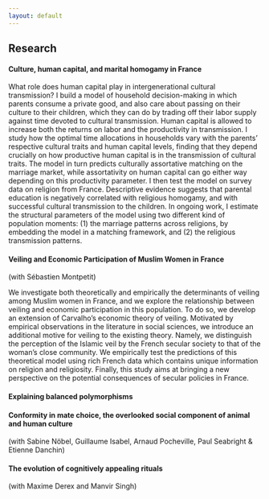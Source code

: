```yaml
---
layout: default
---
```


## Research


#### Culture, human capital, and marital homogamy in France

What role does human capital play in intergenerational cultural transmission? I build a model of household decision-making in which parents consume a private good, and also care about passing on their culture to their children, which they can do by trading off their labor supply against time devoted to cultural transmission. Human capital is allowed to increase both the returns on labor and the productivity in transmission. I study how the optimal time allocations in households vary with the parents’ respective cultural traits and human capital levels, finding that they depend crucially on how productive human capital is in the transmission of cultural traits. The model in turn predicts culturally assortative matching on the marriage market, while assortativity on human capital can go either way depending on this productivity parameter. I then test the model on survey data on religion from France. Descriptive evidence suggests that parental education is negatively correlated with religious homogamy, and with successful cultural transmission to the children. In ongoing work, I estimate the structural parameters of the model using two different kind of population moments: (1) the marriage patterns across religions, by embedding the model in a matching framework, and (2) the religious transmission patterns.


#### Veiling and Economic Participation of Muslim Women in France

(with Sébastien Montpetit)

We investigate both theoretically and empirically the determinants of veiling among Muslim women in France, and we explore the relationship between veiling and economic participation in this population. To do so, we develop an extension of Carvalho’s economic theory of veiling. Motivated by empirical observations in the literature in social sciences, we introduce an additional motive for veiling to the existing theory. Namely, we distinguish the perception of the Islamic veil by the French secular society to that of the woman’s close community. We empirically test the predictions of this theoretical model using rich French data which contains unique information on religion and religiosity. Finally, this study aims at bringing a new perspective on the potential consequences of secular policies in France.


#### Explaining balanced polymorphisms 


#### Conformity in mate choice, the overlooked social component of animal and human culture

(with Sabine Nöbel, Guillaume Isabel, Arnaud Pocheville, Paul Seabright & Etienne Danchin)


#### The evolution of cognitively appealing rituals
(with Maxime Derex and Manvir Singh)
